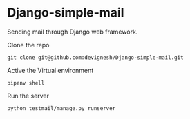 # Django-simple-mail
Sending mail through Django web framework.

Clone the repo

	git clone git@github.com:devignesh/Django-simple-mail.git

Active the Virtual environment 

	pipenv shell

Run the server

	python testmail/manage.py runserver

